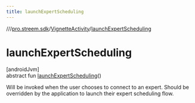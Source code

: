 ```yaml
---
title: launchExpertScheduling
---
```

//[<root>](../../../index.html)/[pro.streem.sdk](../index.html)/[VignetteActivity](index.html)/[launchExpertScheduling](launch-expert-scheduling.html)



# launchExpertScheduling



[androidJvm]\
abstract fun [launchExpertScheduling](launch-expert-scheduling.html)()



Will be invoked when the user chooses to connect to an expert. Should be overridden by the application to launch their expert scheduling flow.




